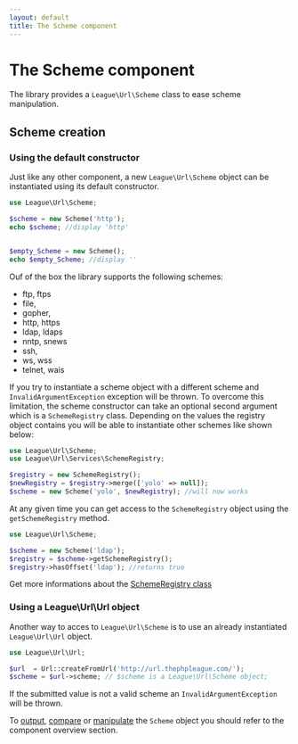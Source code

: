 ```yaml
---
layout: default
title: The Scheme component
---
```


# The Scheme component

The library provides a `League\Url\Scheme` class to ease scheme manipulation.

## Scheme creation

### Using the default constructor

Just like any other component, a new `League\Url\Scheme` object can be instantiated using its default constructor.

~~~php
use League\Url\Scheme;

$scheme = new Scheme('http');
echo $scheme; //display 'http'


$empty_Scheme = new Scheme();
echo $empty_Scheme; //display ''
~~~

Ouf of the box the library supports the following schemes:

- ftp, ftps
- file,
- gopher,
- http, https
- ldap, ldaps
- nntp, snews
- ssh,
- ws, wss
- telnet, wais

If you try to instantiate a scheme object with a different scheme and `InvalidArgumentException` exception will be thrown. To overcome this limitation, the scheme constructor can take an optional second argument which is a `SchemeRegistry` class. Depending on the values the registry object contains you will be able to instantiate other schemes like shown below:

~~~php
use League\Url\Scheme;
use League\Url\Services\SchemeRegistry;

$registry = new SchemeRegistry();
$newRegistry = $registry->merge(['yolo' => null]);
$scheme = new Scheme('yolo', $newRegistry); //will now works
~~~

At any given time you can get access to the `SchemeRegistry` object using the `getSchemeRegistry` method.

~~~php
use League\Url\Scheme;

$scheme = new Scheme('ldap');
$registry = $scheme->getSchemeRegistry();
$registry->hasOffset('ldap'); //returns true
~~~

Get more informations about the [SchemeRegistry class](/4.0/services/scheme-registration/)

### Using a League\Url\Url object

Another way to acces to `League\Url\Scheme` is to use an already instantiated `League\Url\Url` object.

~~~php
use League\Url\Url;

$url  = Url::createFromUrl('http://url.thephpleague.com/');
$scheme = $url->scheme; // $scheme is a League\Url\Scheme object;
~~~

<p class="message-warning">If the submitted value is not a valid scheme an <code>InvalidArgumentException</code> will be thrown.</p>

To [output](/4.0/components/overview/#components-string-representations), [compare](/4.0/components/overview/#components-comparison) or [manipulate](/4.0/components/overview/#components-modification) the `Scheme` object you should refer to the component overview section.